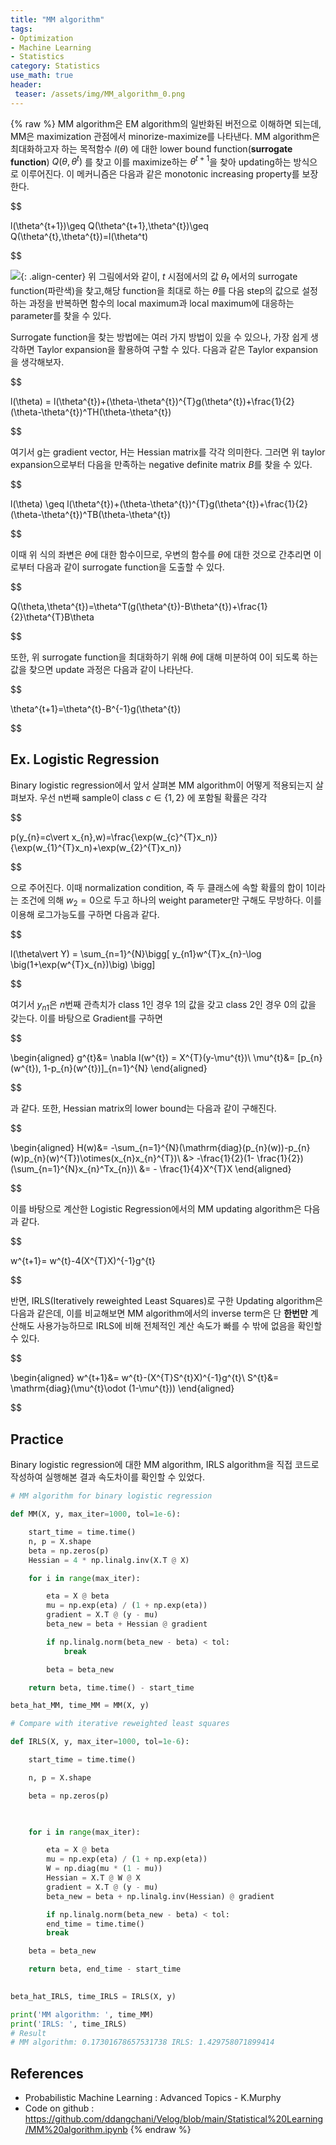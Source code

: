 ```yaml
---
title: "MM algorithm"
tags:
- Optimization
- Machine Learning
- Statistics
category: Statistics
use_math: true
header: 
 teaser: /assets/img/MM_algorithm_0.png
---
```

{% raw %}
MM algorithm은 EM algorithm의 일반화된 버전으로 이해하면 되는데, MM은 maximization 관점에서 minorize-maximize를 나타낸다. MM algorithm은 최대화하고자 하는 목적함수 $l(\theta)$ 에 대한 lower bound function(**surrogate function**) $Q(\theta,\theta^{t})$ 를 찾고 이를 maximize하는 $\theta^{t+1}$을 찾아 updating하는 방식으로 이루어진다. 이 메커니즘은 다음과 같은 monotonic increasing property를 보장한다.

$$

l(\theta^{t+1})\geq Q(\theta^{t+1},\theta^{t})\geq Q(\theta^{t},\theta^{t})=l(\theta^t)

$$

![](/assets/img/MM_algorithm_0.png){: .align-center}
위 그림에서와 같이, $t$ 시점에서의 값 $\theta_{t}$ 에서의 surrogate function(파란색)을 찾고,해당 function을 최대로 하는 $\theta$를 다음 step의 값으로 설정하는 과정을 반복하면 함수의 local maximum과 local maximum에 대응하는 parameter를 찾을 수 있다.

Surrogate function을 찾는 방법에는 여러 가지 방법이 있을 수 있으나, 가장 쉽게 생각하면 Taylor expansion을 활용하여 구할 수 있다. 다음과 같은 Taylor expansion을 생각해보자.

$$

l(\theta) = l(\theta^{t})+(\theta-\theta^{t})^{T}g(\theta^{t})+\frac{1}{2}(\theta-\theta^{t})^TH(\theta-\theta^{t})

$$

여기서 g는 gradient vector, H는 Hessian matrix를 각각 의미한다. 그러면 위 taylor expansion으로부터 다음을 만족하는 negative definite matrix $B$를 찾을 수 있다.

$$

l(\theta) \geq l(\theta^{t})+(\theta-\theta^{t})^{T}g(\theta^{t})+\frac{1}{2}(\theta-\theta^{t})^TB(\theta-\theta^{t})

$$

이때 위 식의 좌변은 $\theta$에 대한 함수이므로, 우변의 함수를 $\theta$에 대한 것으로 간추리면 이로부터 다음과 같이 surrogate function을 도출할 수 있다.

$$

Q(\theta,\theta^{t})=\theta^T(g(\theta^{t})-B\theta^{t})+\frac{1}{2}\theta^{T}B\theta

$$

또한, 위 surrogate function을 최대화하기 위해 $\theta$에 대해 미분하여 0이 되도록 하는 값을 찾으면 update 과정은 다음과 같이 나타난다.

$$

\theta^{t+1}=\theta^{t}-B^{-1}g(\theta^{t})

$$

## Ex. Logistic Regression

Binary logistic regression에서 앞서 살펴본 MM algorithm이 어떻게 적용되는지 살펴보자. 우선 n번째 sample이 class $c\in \{1,2\}$ 에 포함될 확률은 각각

$$

p(y_{n}=c\vert x_{n},w)=\frac{\exp(w_{c}^{T}x_n)}{\exp(w_{1}^{T}x_n)+\exp(w_{2}^{T}x_n)}

$$

으로 주어진다. 이때 normalization condition, 즉 두 클래스에 속할 확률의 합이 1이라는 조건에 의해 $w_{2}=0$으로 두고 하나의 weight parameter만 구해도 무방하다. 이를 이용해 로그가능도를 구하면 다음과 같다.

$$

l(\theta\vert Y) = \sum_{n=1}^{N}\bigg[
y_{n1}w^{T}x_{n}-\log \big(1+\exp(w^{T}x_{n})\big)
\bigg]

$$

여기서 $y_{n1}$은 $n$번째 관측치가 class 1인 경우 1의 값을 갖고 class 2인 경우 0의 값을 갖는다.
이를 바탕으로 Gradient를 구하면

$$

\begin{aligned}
g^{t}&= \nabla l(w^{t}) = X^{T}(y-\mu^{t})\\
\mu^{t}&= [p_{n}(w^{t}), 1-p_{n}(w^{t})]_{n=1}^{N}
\end{aligned}

$$

과 같다. 또한, Hessian matrix의 lower bound는 다음과 같이 구해진다.

$$

\begin{aligned}
H(w)&= -\sum_{n=1}^{N}(\mathrm{diag}(p_{n}(w))-p_{n}(w)p_{n}(w)^{T})\otimes(x_{n}x_{n}^{T})\\
&> -\frac{1}{2}(1- \frac{1}{2})(\sum_{n=1}^{N}x_{n}^Tx_{n})\\
&= - \frac{1}{4}X^{T}X
\end{aligned}

$$

이를 바탕으로 계산한 Logistic Regression에서의 MM updating algorithm은 다음과 같다.

$$

w^{t+1}= w^{t}-4(X^{T}X)^{-1}g^{t}

$$

반면, IRLS(Iteratively reweighted Least Squares)로 구한 Updating algorithm은 다음과 같은데,
이를 비교해보면 MM algorithm에서의 inverse term은 단 **한번만** 계산해도 사용가능하므로 IRLS에 비해 전체적인 계산 속도가 빠를 수 밖에 없음을 확인할 수 있다.

$$

\begin{aligned}
w^{t+1}&=  w^{t}-(X^{T}S^{t}X)^{-1}g^{t}\\
S^{t}&= \mathrm{diag}(\mu^{t}\odot (1-\mu^{t}))
\end{aligned}

$$

## Practice
Binary logistic regression에 대한 MM algorithm, IRLS algorithm을 직접 코드로 작성하여 실행해본 결과 속도차이를 확인할 수 있었다.

```python
# MM algorithm for binary logistic regression

def MM(X, y, max_iter=1000, tol=1e-6):

    start_time = time.time()
    n, p = X.shape
    beta = np.zeros(p)
    Hessian = 4 * np.linalg.inv(X.T @ X)

    for i in range(max_iter):

        eta = X @ beta
        mu = np.exp(eta) / (1 + np.exp(eta))
        gradient = X.T @ (y - mu)
        beta_new = beta + Hessian @ gradient

        if np.linalg.norm(beta_new - beta) < tol:
            break

        beta = beta_new

    return beta, time.time() - start_time

beta_hat_MM, time_MM = MM(X, y)
```

```python
# Compare with iterative reweighted least squares

def IRLS(X, y, max_iter=1000, tol=1e-6):

    start_time = time.time()

    n, p = X.shape

    beta = np.zeros(p)

    

    for i in range(max_iter):

        eta = X @ beta
        mu = np.exp(eta) / (1 + np.exp(eta))
        W = np.diag(mu * (1 - mu))
        Hessian = X.T @ W @ X
        gradient = X.T @ (y - mu)
        beta_new = beta + np.linalg.inv(Hessian) @ gradient

        if np.linalg.norm(beta_new - beta) < tol:
        end_time = time.time()
        break

    beta = beta_new

    return beta, end_time - start_time
  

beta_hat_IRLS, time_IRLS = IRLS(X, y)
```

```python
print('MM algorithm: ', time_MM)
print('IRLS: ', time_IRLS)
# Result
# MM algorithm: 0.17301678657531738 IRLS: 1.429758071899414
```


## References
- Probabilistic Machine Learning : Advanced Topics - K.Murphy
- Code on github : https://github.com/ddangchani/Velog/blob/main/Statistical%20Learning/MM%20algorithm.ipynb
{% endraw %}
